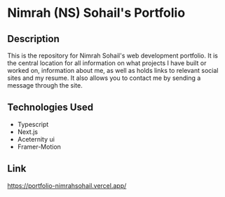 # Nimrah (NS) Sohail's Portfolio

## Description

This is the repository for Nimrah Sohail's web development portfolio. It is the central location for all information on what projects I have built or worked on, information about me, as well as holds links to relevant social sites and my resume. It also allows you to contact me by sending a message through the site.

## Technologies Used

* Typescript
* Next.js
* Aceternity ui
* Framer-Motion

## Link

https://portfolio-nimrahsohail.vercel.app/
